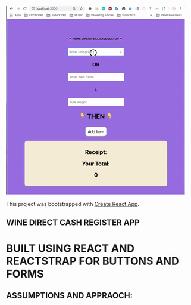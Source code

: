 ![](wine-direct-test-app.gif)

This project was bootstrapped with [Create React App](https://github.com/facebook/create-react-app).

## WINE DIRECT CASH REGISTER APP

# BUILT USING REACT AND REACTSTRAP FOR BUTTONS AND FORMS

## ASSUMPTIONS AND APPRAOCH:

# 
